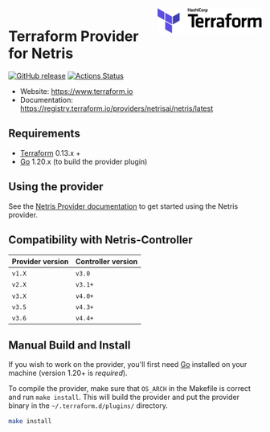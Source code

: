 <a href="https://terraform.io">
    <img src=".github/terraform_logo.svg" alt="Terraform logo" title="Terraform" align="right" height="50" />
</a>

# Terraform Provider for Netris

[![GitHub release](https://img.shields.io/github/tag/netrisai/terraform-provider-netris.svg?label=release)](https://github.com/netrisai/terraform-provider-netris/releases/latest)
[![Actions Status](https://github.com/netrisai/terraform-provider-netris/workflows/release/badge.svg)](https://github.com/netrisai/terraform-provider-netris/actions)
- Website: https://www.terraform.io
- Documentation: https://registry.terraform.io/providers/netrisai/netris/latest

Requirements
------------

-	[Terraform](https://www.terraform.io/downloads.html) 0.13.x +
-	[Go](https://golang.org/doc/install) 1.20.x (to build the provider plugin)

Using the provider
----------------------

See the [Netris Provider documentation](https://registry.terraform.io/providers/netrisai/netris/latest/docs) to get started using the Netris provider.

Compatibility with Netris-Controller
------------------------------------
  | Provider version | Controller version |
  | -----------------| -------------------|
  | `v1.X`           | `v3.0`             |
  | `v2.X`           | `v3.1+`            |
  | `v3.X`           | `v4.0+`            |
  | `v3.5`           | `v4.3+`            |
  | `v3.6`           | `v4.4+`            |



Manual Build and Install
------------
If you wish to work on the provider, you'll first need [Go](http://www.golang.org) installed on your machine (version 1.20+ is *required*).

To compile the provider, make sure that `OS_ARCH` in the Makefile is correct and run `make install`. This will build the provider and put the provider binary in the `~/.terraform.d/plugins/` directory.

```sh
make install
```
